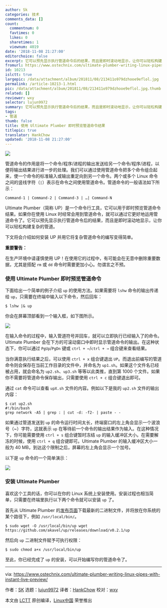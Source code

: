 ```yaml
---
author: Sk
categories: 技术
comments_data: []
count:
  commentnum: 0
  favtimes: 0
  likes: 0
  sharetimes: 1
  viewnum: 4019
date: '2018-11-08 21:27:00'
editorchoice: false
excerpt: 它可以预先显示执行管道命令后的结果，而且是即时滚动地显示，让你可以轻松构建复杂的管道。
fromurl: https://www.ostechnix.com/ultimate-plumber-writing-linux-pipes-with-instant-live-preview/
id: 10213
islctt: true
largepic: /data/attachment/album/201811/08/213411o979dzhooe9eflol.jpg
permalink: /article-10213-1.html
pic: /data/attachment/album/201811/08/213411o979dzhooe9eflol.jpg.thumb.jpg
related: []
reviewer: wxy
selector: lujun9972
summary: 它可以预先显示执行管道命令后的结果，而且是即时滚动地显示，让你可以轻松构建复杂的管道。
tags:
- 管道
thumb: false
title: 使用 Ultimate Plumber 即时预览管道命令结果
titlepic: true
translator: HankChow
updated: '2018-11-08 21:27:00'
---
```


![](/data/attachment/album/201811/08/213411o979dzhooe9eflol.jpg)


管道命令的作用是将一个命令/程序/进程的输出发送给另一个命令/程序/进程，以便将输出结果进行进一步的处理。我们可以通过使用管道命令把多个命令组合起来，使一个命令的标准输入或输出重定向到另一个命令。两个或多个 Linux 命令之间的竖线字符（`|`）表示在命令之间使用管道命令。管道命令的一般语法如下所示：



```
Command-1 | Command-2 | Command-3 | …| Command-N
```

Ultimate Plumber（简称 UP）是一个命令行工具，它可以用于即时预览管道命令结果。如果你在使用 Linux 时经常会用到管道命令，就可以通过它更好地运用管道命令了。它可以预先显示执行管道命令后的结果，而且是即时滚动地显示，让你可以轻松构建复杂的管道。


下文将会介绍如何安装 UP 并用它将复杂管道命令的编写变得简单。


**重要警告：**


在生产环境中请谨慎使用 UP！在使用它的过程中，有可能会在无意中删除重要数据，尤其是搭配 `rm` 或 `dd` 命令时需要更加小心。勿谓言之不预。


### 使用 Ultimate Plumber 即时预览管道命令


下面给出一个简单的例子介绍 `up` 的使用方法。如果需要将 `lshw` 命令的输出传递给 `up`，只需要在终端中输入以下命令，然后回车：



```
$ lshw |& up
```

你会在屏幕顶部看到一个输入框，如下图所示。


![](/data/attachment/album/201811/08/212757zhzhv8hnsvemskz9.png)


在输入命令的过程中，输入管道符号并回车，就可以立即执行已经输入了的命令。Ultimate Plumber 会在下方的可滚动窗口中即时显示管道命令的输出。在这种状态下，你可以通过 `PgUp`/`PgDn` 键或 `ctrl + ←`/`ctrl + →` 组合键来查看结果。


当你满意执行结果之后，可以使用 `ctrl + x` 组合键退出 `UP`。而退出前编写的管道命令则会保存在当前工作目录的文件中，并命名为 `up1.sh`。如果这个文件名已经被占用，就会命名为 `up2.sh`、`up3.sh` 等等以此类推，直到第 1000 个文件。如果你不需要将管道命令保存输出，只需要使用 `ctrl + c` 组合键退出即可。


通过 `cat` 命令可以查看 `upX.sh` 文件的内容。例如以下是我的 `up2.sh` 文件的输出内容：



```
$ cat up2.sh
#!/bin/bash
grep network -A5 | grep : | cut -d: -f2- | paste - -
```

如果通过管道发送到 `up` 的命令运行时间太长，终端窗口的左上角会显示一个波浪号（~）字符，这就表示 `up` 在等待前一个命令的输出结果作为输入。在这种情况下，你可能需要使用 `ctrl + s` 组合键暂时冻结 `up` 的输入缓冲区大小。在需要解冻的时候，使用 `ctrl + q` 组合键即可。Ultimate Plumber 的输入缓冲区大小一般为 40 MB，到达这个限制之后，屏幕的左上角会显示一个加号。


以下是 `up` 命令的一个简单演示：


![](/data/attachment/album/201811/08/212758bf2a41b32n3yyra2.gif)


### 安装 Ultimate Plumber


喜欢这个工具的话，你可以在你的 Linux 系统上安装使用。安装过程也相当简单，只需要在终端里执行以下两个命令就可以安装 `up` 了。


首先从 Ultimate Plumber 的[发布页面](https://github.com/akavel/up/releases)下载最新的二进制文件，并将放在你系统的某个路径下，例如 `/usr/local/bin/`。



```
$ sudo wget -O /usr/local/bin/up wget https://github.com/akavel/up/releases/download/v0.2.1/up
```

然后向 `up` 二进制文件赋予可执行权限：



```
$ sudo chmod a+x /usr/local/bin/up
```

至此，你已经完成了 `up` 的安装，可以开始编写你的管道命令了。




---


via: <https://www.ostechnix.com/ultimate-plumber-writing-linux-pipes-with-instant-live-preview/>


作者：[SK](https://www.ostechnix.com/author/sk/) 选题：[lujun9972](https://github.com/lujun9972) 译者：[HankChow](https://github.com/HankChow) 校对：[wxy](https://github.com/wxy)


本文由 [LCTT](https://github.com/LCTT/TranslateProject) 原创编译，[Linux中国](https://linux.cn/) 荣誉推出